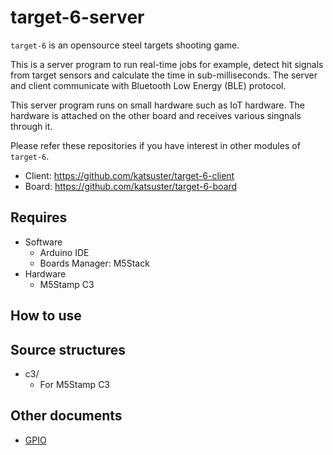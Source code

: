 # target-6-server

`target-6` is an opensource steel targets shooting game.

This is a server program to run real-time jobs for example, detect hit signals from target sensors and calculate the time in sub-milliseconds.
The server and client communicate with Bluetooth Low Energy (BLE) protocol.

This server program runs on small hardware such as IoT hardware.
The hardware is attached on the other board and receives various singnals through it.

Please refer these repositories if you have interest in other modules of `target-6`.

* Client: https://github.com/katsuster/target-6-client
* Board: https://github.com/katsuster/target-6-board


## Requires

* Software
  * Arduino IDE
  * Boards Manager: M5Stack
* Hardware
  * M5Stamp C3


## How to use


## Source structures

* c3/
  * For M5Stamp C3


## Other documents

* [GPIO](doc/gpio.md)
